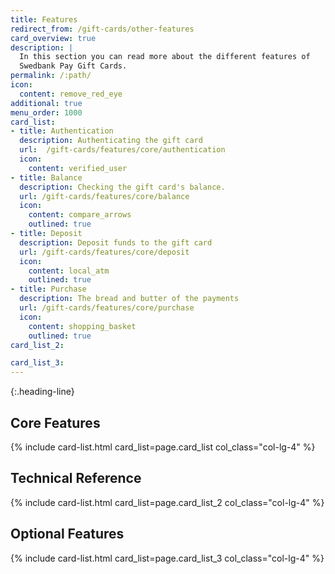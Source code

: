 ```yaml
---
title: Features
redirect_from: /gift-cards/other-features
card_overview: true
description: |
  In this section you can read more about the different features of
  Swedbank Pay Gift Cards.
permalink: /:path/
icon:
  content: remove_red_eye
additional: true
menu_order: 1000
card_list:
- title: Authentication
  description: Authenticating the gift card
  url:  /gift-cards/features/core/authentication
  icon:
    content: verified_user
- title: Balance
  description: Checking the gift card's balance.
  url: /gift-cards/features/core/balance
  icon:
    content: compare_arrows
    outlined: true
- title: Deposit
  description: Deposit funds to the gift card
  url: /gift-cards/features/core/deposit
  icon:
    content: local_atm
    outlined: true
- title: Purchase
  description: The bread and butter of the payments
  url: /gift-cards/features/core/purchase
  icon:
    content: shopping_basket
    outlined: true
card_list_2:

card_list_3:
---
```


{:.heading-line}

## Core Features

{% include card-list.html card_list=page.card_list col_class="col-lg-4" %}

## Technical Reference

{% include card-list.html card_list=page.card_list_2 col_class="col-lg-4" %}

## Optional Features

{% include card-list.html card_list=page.card_list_3 col_class="col-lg-4" %}
